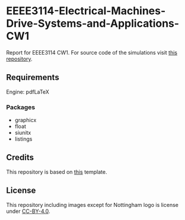 # EEEE3114-Electrical-Machines-Drive-Systems-and-Applications-CW1

Report for EEEE3114 CW1. For source code of the simulations visit [this repository](https://codeberg.org/ecyht2/EEEE3114-Machine-CW1.git).

## Requirements

Engine: pdfLaTeX

### Packages

- graphicx
- float
- siunitx
- listings

## Credits

This repository is based on [this](https://github.com/ecyht2/Nottingham-Report-Template.git) template.

## License

This repository including images except for Nottingham logo is license under [CC-BY-4.0](https://creativecommons.org/licenses/by/4.0/).
